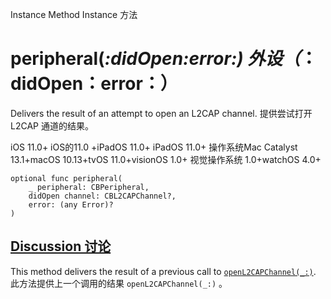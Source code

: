 Instance Method Instance 方法

# peripheral(_:didOpen:error:) 外设（_：didOpen：error：）

Delivers the result of an attempt to open an L2CAP channel.
提供尝试打开 L2CAP 通道的结果。

iOS 11.0+ iOS的11.0 +iPadOS 11.0+ iPadOS 11.0+ 操作系统Mac Catalyst 13.1+macOS 10.13+tvOS 11.0+visionOS 1.0+ 视觉操作系统 1.0+watchOS 4.0+

```
optional func peripheral(
    _ peripheral: CBPeripheral,
    didOpen channel: CBL2CAPChannel?,
    error: (any Error)?
)
```



## [Discussion 讨论](https://developer.apple.com/documentation/corebluetooth/cbperipheraldelegate/peripheral(_:didopen:error:)#Discussion)

This method delivers the result of a previous call to [`openL2CAPChannel(_:)`](https://developer.apple.com/documentation/corebluetooth/cbperipheral/openl2capchannel(_:)).
此方法提供上一个调用的结果 `openL2CAPChannel(_:)` 。
